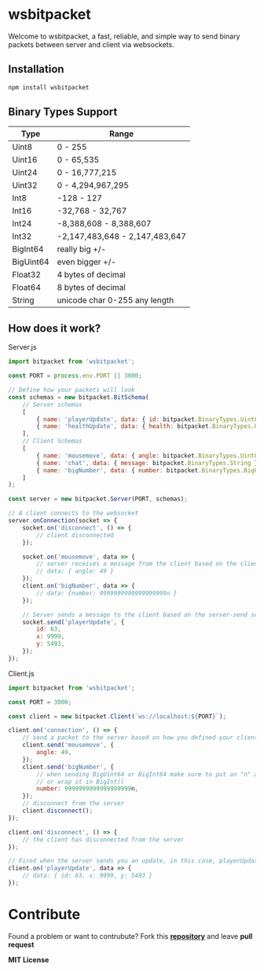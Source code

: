 # wsbitpacket

Welcome to wsbitpacket, a fast, reliable, and simple way to send binary packets between server and client via websockets.

## Installation

```sh
npm install wsbitpacket
```

## Binary Types Support

| Type      | Range                          |
| --------- | ------------------------------ |
| Uint8     | 0 - 255                        |
| Uint16    | 0 - 65,535                     |
| Uint24    | 0 - 16,777,215                 |
| Uint32    | 0 - 4,294,967,295              |
| Int8      | -128 - 127                     |
| Int16     | -32,768 - 32,767               |
| Int24     | -8,388,608 - 8,388,607         |
| Int32     | -2,147,483,648 - 2,147,483,647 |
| BigInt64  | really big +/-                 |
| BigUint64 | even bigger +/-                |
| Float32   | 4 bytes of decimal             |
| Float64   | 8 bytes of decimal             |
| String    | unicode char 0-255 any length  |

## How does it work?

Server.js

```js
import bitpacket from 'wsbitpacket';

const PORT = process.env.PORT || 3000;

// Define how your packets will look
const schemas = new bitpacket.BitSchema(
    // Server schemas
    [
        { name: 'playerUpdate', data: { id: bitpacket.BinaryTypes.Uint8, x: bitpacket.BinaryTypes.Uint16, y: bitpacket.BinaryTypes.Uint16 } },
        { name: 'healthUpdate', data: { health: bitpacket.BinaryTypes.Uint8 } },
    ],
    // Client Schemas
    [
        { name: 'mousemove', data: { angle: bitpacket.BinaryTypes.Uint8 } },
        { name: 'chat', data: { message: bitpacket.BinaryTypes.String } },
        { name: 'bigNumber', data: { number: bitpacket.BinaryTypes.BigUint64 } },
    ]
);

const server = new bitpacket.Server(PORT, schemas);

// A client connects to the websocket
server.onConnection(socket => {
    socket.on('disconnect', () => {
        // client disconnected
    });

    socket.on('mousemove', data => {
        // server receives a message from the client based on the client-send schemas^
        // data: { angle: 49 }
    });
    client.on('bigNumber', data => {
        // data: {number: 9999999999999999999n }
    });

    // Server sends a message to the client based on the server-send schemas^
    socket.send('playerUpdate', {
        id: 63,
        x: 9999,
        y: 5493,
    });
});
```

Client.js

```js
import bitpacket from 'wsbitpacket';

const PORT = 3000;

const client = new bitpacket.Client(`ws://localhost:${PORT}`);

client.on('connection', () => {
    // send a packet to the server based on how you defined your client-send schemas^
    client.send('mousemove', {
        angle: 49,
    });
    client.send('bigNumber', {
        // when sending BigUint64 or BigInt64 make sure to put an "n" at the end of the numebr
        // or wrap it in BigInt()
        number: 9999999999999999999n,
    });
    // disconnect from the server
    client.disconnect();
});

client.on('disconnect', () => {
    // the client has disconnected from the server
});

// Fired when the server sends you an update, in this case, playerUpdate
client.on('playerUpdate', data => {
    // data: { id: 63, x: 9999, y: 5493 }
});
```

# Contribute

Found a problem or want to contrubute? Fork this **[repository][repo]** and leave **pull request**

**MIT License**

[repo]: https://github.com/Aaron193/bitpacket
